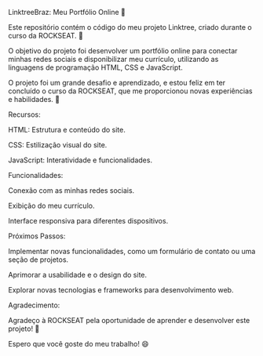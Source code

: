 LinktreeBraz: Meu Portfólio Online 🚀

Este repositório contém o código do meu projeto Linktree, criado durante o curso da ROCKSEAT. 🚀

O objetivo do projeto foi desenvolver um portfólio online para conectar minhas redes sociais e disponibilizar meu currículo, utilizando as linguagens de programação HTML, CSS e JavaScript.

O projeto foi um grande desafio e aprendizado, e estou feliz em ter concluído o curso da ROCKSEAT, que me proporcionou novas experiências e habilidades. 💪

Recursos:

HTML: Estrutura e conteúdo do site.

CSS: Estilização visual do site.

JavaScript: Interatividade e funcionalidades.

Funcionalidades:

Conexão com as minhas redes sociais.

Exibição do meu currículo.

Interface responsiva para diferentes dispositivos.

Próximos Passos:

Implementar novas funcionalidades, como um formulário de contato ou uma seção de projetos.

Aprimorar a usabilidade e o design do site.

Explorar novas tecnologias e frameworks para desenvolvimento web.

Agradecimento:

Agradeço à ROCKSEAT pela oportunidade de aprender e desenvolver este projeto! 🤩

Espero que você goste do meu trabalho! 😄
